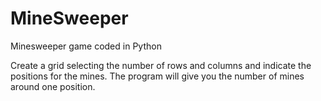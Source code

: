 # MineSweeper
Minesweeper game coded in Python

Create a grid selecting the number of rows and columns and indicate the positions for the mines. The program will give you the number of mines around one position.
